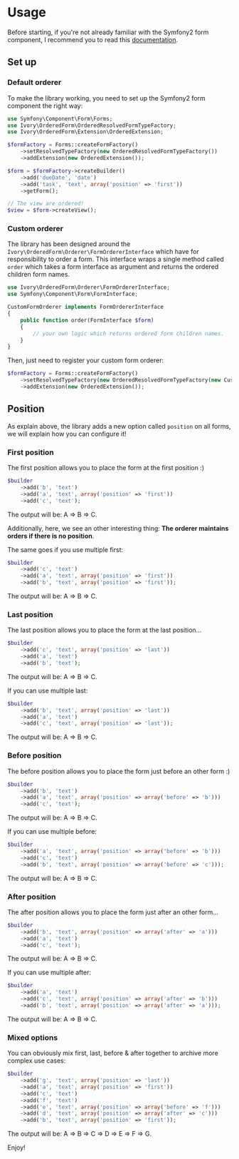 # Usage

Before starting, if you're not already familiar with the Symfony2 form component, I recommend you to read this
[documentation](http://symfony.com/doc/current/components/form/introduction.html).

## Set up

### Default orderer

To make the library working, you need to set up the Symfony2 form component the right way:

``` php
use Symfony\Component\Form\Forms;
use Ivory\OrderedForm\OrderedResolvedFormTypeFactory;
use Ivory\OrderedForm\Extension\OrderedExtension;

$formFactory = Forms::createFormFactory()
    ->setResolvedTypeFactory(new OrderedResolvedFormTypeFactory())
    ->addExtension(new OrderedExtension());

$form = $formFactory->createBuilder()
    ->add('dueDate', 'date')
    ->add('task', 'text', array('position' => 'first'))
    ->getForm();

// The view are ordered!
$view = $form->createView();
```

### Custom orderer

The library has been designed around the `Ivory\OrderedForm\Orderer\FormOrdererInterface` which have for responsibility
to order a form. This interface wraps a single method called `order` which takes a form interface as argument and
returns the ordered children form names.

``` php
use Ivory\OrderedForm\Orderer\FormOrdererInterface;
use Symfony\Component\Form\FormInterface;

CustomFormOrderer implements FormOrdererInterface
{
    public function order(FormInterface $form)
    {
        // your own logic which returns ordered form children names.
    }
}
```

Then, just need to register your custom form orderer:

``` php
$formFactory = Forms::createFormFactory()
    ->setResolvedTypeFactory(new OrderedResolvedFormTypeFactory(new CustomFormOrderer()))
    ->addExtension(new OrderedExtension());
```

## Position

As explain above, the library adds a new option called `position` on all forms, we will explain how you can
configure it!

### First position

The first position allows you to place the form at the first position :)

``` php
$builder
    ->add('b', 'text')
    ->add('a', 'text', array('position' => 'first'))
    ->add('c', 'text');
```

The output will be: A => B => C.

Additionally, here, we see an other interesting thing: **The orderer maintains orders if there is no position**.

The same goes if you use multiple first:

``` php
$builder
    ->add('c', 'text')
    ->add('a', 'text', array('position' => 'first'))
    ->add('b', 'text', array('position' => 'first'));
```

The output will be: A => B => C.

### Last position

The last position allows you to place the form at the last position...

``` php
$builder
    ->add('c', 'text', array('position' => 'last'))
    ->add('a', 'text')
    ->add('b', 'text');
```

The output will be: A => B => C.

If you can use multiple last:

``` php
$builder
    ->add('b', 'text', array('position' => 'last'))
    ->add('a', 'text')
    ->add('c', 'text', array('position' => 'last'));
```

The output will be: A => B => C.

### Before position

The before position allows you to place the form just before an other form :)

``` php
$builder
    ->add('b', 'text')
    ->add('a', 'text', array('position' => array('before' => 'b')))
    ->add('c', 'text');
```

The output will be: A => B => C.

If you can use multiple before:

``` php
$builder
    ->add('a', 'text', array('position' => array('before' => 'b')))
    ->add('c', 'text')
    ->add('b', 'text', array('position' => array('before' => 'c')));
```

The output will be: A => B => C.

### After position

The after position allows you to place the form just after an other form...

``` php
$builder
    ->add('b', 'text', array('position' => array('after' => 'a')))
    ->add('a', 'text')
    ->add('c', 'text');
```

The output will be: A => B => C.

If you can use multiple after:

``` php
$builder
    ->add('a', 'text')
    ->add('c', 'text', array('position' => array('after' => 'b')))
    ->add('b', 'text', array('position' => array('after' => 'a')));
```

The output will be: A => B => C.

### Mixed options

You can obviously mix first, last, before & after together to archive more complex use cases:

``` php
$builder
    ->add('g', 'text', array('position' => 'last'))
    ->add('a', 'text', array('position' => 'first'))
    ->add('c', 'text')
    ->add('f', 'text')
    ->add('e', 'text', array('position' => array('before' => 'f')))
    ->add('d', 'text', array('position' => array('after' => 'c')))
    ->add('b', 'text', array('position' => 'first'));
```

The output will be: A => B => C => D => E => F => G.

Enjoy!
